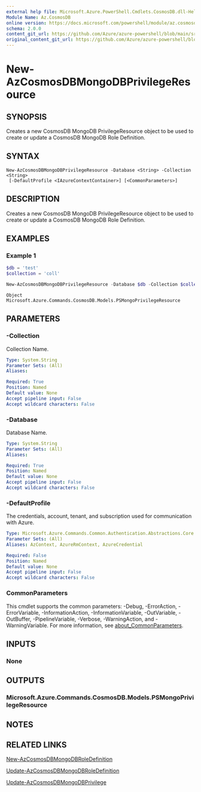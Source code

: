 ```yaml
---
external help file: Microsoft.Azure.PowerShell.Cmdlets.CosmosDB.dll-Help.xml
Module Name: Az.CosmosDB
online version: https://docs.microsoft.com/powershell/module/az.cosmosdb/new-azcosmosdbmongodbprivilegeresource
schema: 2.0.0
content_git_url: https://github.com/Azure/azure-powershell/blob/main/src/CosmosDB/CosmosDB/help/New-AzCosmosDBMongoDBPrivilegeResource.md
original_content_git_url: https://github.com/Azure/azure-powershell/blob/main/src/CosmosDB/CosmosDB/help/New-AzCosmosDBMongoDBPrivilegeResource.md
---
```


# New-AzCosmosDBMongoDBPrivilegeResource

## SYNOPSIS
Creates a new CosmosDB MongoDB PrivilegeResource object to be used to create or update  a CosmosDB MongoDB Role Definition.

## SYNTAX

```
New-AzCosmosDBMongoDBPrivilegeResource -Database <String> -Collection <String>
 [-DefaultProfile <IAzureContextContainer>] [<CommonParameters>]
```

## DESCRIPTION
Creates a new CosmosDB MongoDB PrivilegeResource object to be used to create or update a CosmosDB MongoDB Role Definition.

## EXAMPLES

### Example 1
```powershell
$db = 'test'
$collection = 'coll'

New-AzCosmosDBMongoDBPrivilegeResource -Database $db -Collection $collection
```

```output
Object
Microsoft.Azure.Commands.CosmosDB.Models.PSMongoPrivilegeResource
```

## PARAMETERS

### -Collection
Collection Name.

```yaml
Type: System.String
Parameter Sets: (All)
Aliases:

Required: True
Position: Named
Default value: None
Accept pipeline input: False
Accept wildcard characters: False
```

### -Database
Database Name.

```yaml
Type: System.String
Parameter Sets: (All)
Aliases:

Required: True
Position: Named
Default value: None
Accept pipeline input: False
Accept wildcard characters: False
```

### -DefaultProfile
The credentials, account, tenant, and subscription used for communication with Azure.

```yaml
Type: Microsoft.Azure.Commands.Common.Authentication.Abstractions.Core.IAzureContextContainer
Parameter Sets: (All)
Aliases: AzContext, AzureRmContext, AzureCredential

Required: False
Position: Named
Default value: None
Accept pipeline input: False
Accept wildcard characters: False
```

### CommonParameters
This cmdlet supports the common parameters: -Debug, -ErrorAction, -ErrorVariable, -InformationAction, -InformationVariable, -OutVariable, -OutBuffer, -PipelineVariable, -Verbose, -WarningAction, and -WarningVariable. For more information, see [about_CommonParameters](http://go.microsoft.com/fwlink/?LinkID=113216).

## INPUTS

### None
## OUTPUTS

### Microsoft.Azure.Commands.CosmosDB.Models.PSMongoPrivilegeResource
## NOTES

## RELATED LINKS

[New-AzCosmosDBMongoDBRoleDefinition](./New-AzCosmosDBMongoDBRoleDefinition.md)

[Update-AzCosmosDBMongoDBRoleDefinition](./Update-AzCosmosDBMongoDBRoleDefinition.md)

[Update-AzCosmosDBMongoDBPrivilege](./Update-AzCosmosDBMongoDBPrivilege.md)
